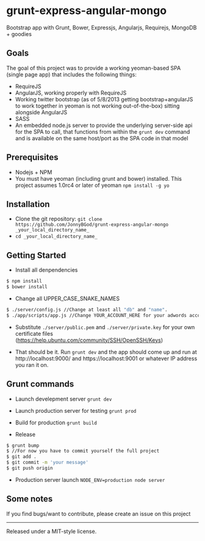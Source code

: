 grunt-express-angular-mongo
================================

Bootstrap app with Grunt, Bower, Expressjs, Angularjs, Requirejs, MongoDB + goodies

## Goals

The goal of this project was to provide a working yeoman-based SPA (single page app) that includes the following things:

* RequireJS
* AngularJS, working properly with RequireJS
* Working twitter bootstrap (as of 5/8/2013 getting bootstrap+angularJS to work together in yeoman is not working out-of-the-box) sitting alongside AngularJS
* SASS
* An embedded node.js server to provide the underlying server-side api for the SPA to call, that functions from within the `grunt dev` command and is available on the same host/port as the SPA code in that model

## Prerequisites

* Nodejs + NPM
* You must have yeoman (including grunt and bower) installed.  This project assumes 1.0rc4 or later of yeoman `npm install -g yo`

## Installation
* Clone the git repository: `git clone https://github.com/JonnyBGod/grunt-express-angular-mongo _your_local_directory_name_`
* `cd _your_local_directory_name_`

## Getting Started

* Install all denpendencies
```bash
$ npm install
$ bower install
```

* Change all UPPER_CASE_SNAKE_NAMES
```bash
$ ./server/config.js //Change at least all "db" and "name".
$ ./app/scripts/app.js //Change YOUR_ACCOUNT_HERE for your adwords account id.
```

* Substitute `./server/public.pem` and `./server/private.key` for your own certificate files (https://help.ubuntu.com/community/SSH/OpenSSH/Keys)

* That should be it.  Run `grunt dev` and the app should come up and run at http://localhost:9000/ and https://localhost:9001 or whatever IP address you ran it on.

## Grunt commands

* Launch develepment server `grunt dev`

* Launch production server for testing `grunt prod`

* Build for production `grunt build`

* Release
```bash
$ grunt bump
$ //For now you have to commit yourself the full project
$ git add .
$ git commit -m 'your message'
$ git push origin
```

* Production server launch `NODE_ENV=production node server`

## Some notes

If you find bugs/want to contribute, please create an issue on this project


-----------------------------------
Released under a MIT-style license.
